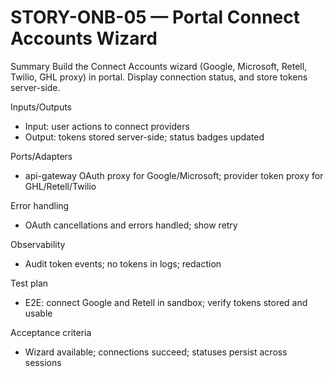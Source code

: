 # STORY-ONB-05 — Portal Connect Accounts Wizard

Summary
Build the Connect Accounts wizard (Google, Microsoft, Retell, Twilio, GHL proxy) in portal. Display connection status, and store tokens server-side.

Inputs/Outputs
- Input: user actions to connect providers
- Output: tokens stored server-side; status badges updated

Ports/Adapters
- api-gateway OAuth proxy for Google/Microsoft; provider token proxy for GHL/Retell/Twilio

Error handling
- OAuth cancellations and errors handled; show retry

Observability
- Audit token events; no tokens in logs; redaction

Test plan
- E2E: connect Google and Retell in sandbox; verify tokens stored and usable

Acceptance criteria
- Wizard available; connections succeed; statuses persist across sessions